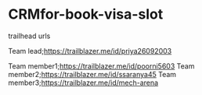 # CRMfor-book-visa-slot

trailhead urls

Team lead;https://trailblazer.me/id/priya26092003

Team member1;https://trailblazer.me/id/poorni5603
Team member2;https://trailblazer.me/id/ssaranya45
Team member3;https://trailblazer.me/id/mech-arena
